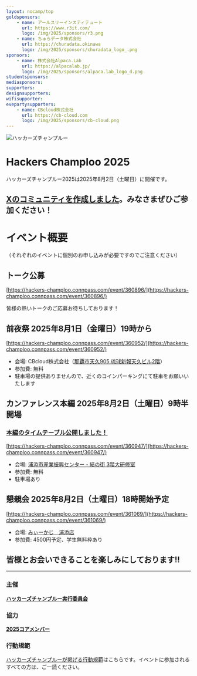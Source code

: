 ```yaml
---
layout: nocamp/top
goldsponsors:
    - name: アールスリーインスティテュート
      url: https://www.r3it.com/
      logo: /img/2025/sponsors/r3.png
    - name: ちゅらデータ株式会社
      url: https://churadata.okinawa
      logo: /img/2025/sponsors/churadata_logo_.png
sponsors:
    - name: 株式会社Alpaca.Lab
      url: https://alpacalab.jp/
      logo: /img/2025/sponsors/alpaca.lab_logo_d.png
studentsponsors:
mediasponsors:
supporters:
designsupporters:
wifisupporter:
evepartysupporters:
    - name: CBcloud株式会社
      url: https://cb-cloud.com
      logo: /img/2025/sponsors/cb-cloud.png
---
```



![ハッカーズチャンプルー](/img/logo/banner.png)


# Hackers Champloo 2025

ハッカーズチャンプルー2025は2025年8月2日（土曜日）に開催です。


## [Xのコミュニティを作成しました](https://x.com/i/communities/1893901026308272632)。みなさまぜひご参加ください！

# イベント概要

（それぞれのイベントに個別のお申し込みが必要ですのでご注意ください）

## トーク公募

[https://hackers-champloo.connpass.com/event/360896/](https://hackers-champloo.connpass.com/event/360896/)

皆様の熱いトークのご応募お待ちしております！


## 前夜祭 2025年8月1日（金曜日）19時から

[https://hackers-champloo.connpass.com/event/360952/](https://hackers-champloo.connpass.com/event/360952/)

- 会場: CBcloud株式会社（[那覇市天久905 琉球新報天久ビル2階](https://www.google.com/maps/place/(株)琉球新報社+天久ビル/@26.2342978,127.6828756,17z/data=!3m2!4b1!5s0x34e56bd077015079:0xda3c5011f27937c2!4m6!3m5!1s0x34e56bd239bfffff:0x5c6ec7cc78a78df7!8m2!3d26.234293!4d127.6854505!16s%2Fg%2F11c1rdfxz7?entry=ttu&g_ep=EgoyMDI1MDYyNi4wIKXMDSoASAFQAw%3D%3D)）
- 参加費: 無料
- 駐車場の提供ありませんので、近くのコインパーキングにて駐車をお願いいたします


## カンファレンス本編 2025年8月2日（土曜日）9時半開場

### [本編のタイムテーブル公開しました！](/2025/program.html)

[https://hackers-champloo.connpass.com/event/360947/](https://hackers-champloo.connpass.com/event/360947/)

- 会場: [浦添市産業振興センター・結の街 3階大研修室](https://www.urasoe-sangyocenter.jp/facility/3f.html)
- 参加費: 無料
- 駐車場あり

## 懇親会 2025年8月2日（土曜日）18時開始予定

[https://hackers-champloo.connpass.com/event/361069/](https://hackers-champloo.connpass.com/event/361069/)

- 会場: [みぃーかじ　浦添店](https://www.hotpepper.jp/strJ001008194/food/)
- 参加費: 4500円予定、学生無料枠あり

## 皆様とお会いできることを楽しみにしております‼️

----

### 主催

**[ハッカーズチャンプルー実行委員会](/about.html)**

### 協力

**[2025コアメンバー](/2025/staff.html)**

### 行動規範

[ハッカーズチャンプルーが掲げる行動規範](/policy.html)はこちらです。イベントに参加されるすべての方は、ご一読ください。
